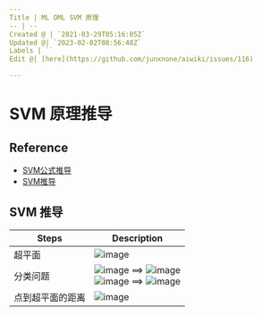 ```yaml
---
Title | ML OML SVM 原理
-- | --
Created @ | `2021-03-29T05:16:05Z`
Updated @| `2023-02-02T08:56:48Z`
Labels | ``
Edit @| [here](https://github.com/junxnone/aiwiki/issues/116)

---
```


# SVM 原理推导

## Reference
- [SVM公式推导](https://zhuanlan.zhihu.com/p/72971967)
- [SVM推导](https://blog.csdn.net/weixin_43804251/article/details/107224506)

##  SVM 推导

Steps | Description
-- | --
超平面 | ![image](https://user-images.githubusercontent.com/2216970/112790555-385a5080-9092-11eb-816f-ecb395fdfb74.png)
分类问题 | ![image](https://user-images.githubusercontent.com/2216970/112790598-4dcf7a80-9092-11eb-8ed4-3125f11995a2.png) ==> ![image](https://user-images.githubusercontent.com/2216970/112789885-af8ee500-9090-11eb-9235-e284332f2354.png) <br> ![image](https://user-images.githubusercontent.com/2216970/112790605-51630180-9092-11eb-92de-b03fa9820256.png) ==> ![image](https://user-images.githubusercontent.com/2216970/112789912-bfa6c480-9090-11eb-8fda-f419d6061b89.png)
点到超平面的距离 | ![image](https://user-images.githubusercontent.com/2216970/112791090-5c6a6180-9093-11eb-9f47-61a9e28057c2.png)

